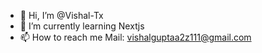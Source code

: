 - 👋 Hi, I’m @Vishal-Tx
- 🌱 I’m currently learning Nextjs
- 📫 How to reach me Mail: vishalguptaa2z111@gmail.com

<!---
Vishal-Tx/Vishal-Tx is a ✨ special ✨ repository because its `README.md` (this file) appears on your GitHub profile.
You can click the Preview link to take a look at your changes.
--->
